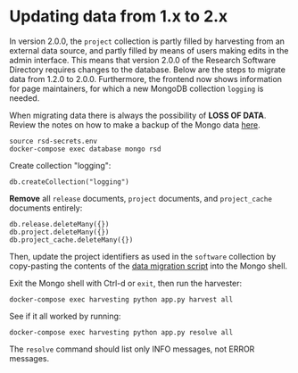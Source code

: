 # Updating data from 1.x to 2.x

In version 2.0.0, the ``project`` collection is partly filled by harvesting from
an external data source, and partly filled by means of users making edits in the
admin interface. This means that version 2.0.0 of the Research Software
Directory requires changes to the database. Below are the steps to migrate data
from 1.2.0 to 2.0.0. Furthermore, the frontend now shows information for page
maintainers, for which a new MongoDB collection ``logging`` is needed.

When migrating data there is always the possibility of **LOSS OF DATA**. Review the
notes on how to make a backup of the Mongo data [here](/docs/maintaining.md#updating-a-production-instance).

```shell
source rsd-secrets.env
docker-compose exec database mongo rsd
```

Create collection "logging":

```shell
db.createCollection("logging")
```

**Remove** all ``release`` documents, ``project`` documents, and ``project_cache`` documents entirely:

```shell
db.release.deleteMany({})
db.project.deleteMany({})
db.project_cache.deleteMany({})
```
Then, update the project identifiers as used in the ``software`` collection by
copy-pasting the contents of the [data migration script](/data-migration/1.x-to-2.x/migrate.js) into the Mongo shell.

Exit the Mongo shell with Ctrl-d or ``exit``, then run the harvester:

```shell
docker-compose exec harvesting python app.py harvest all
```

See if it all worked by running:

```shell
docker-compose exec harvesting python app.py resolve all
```

The ``resolve`` command should list only INFO messages, not ERROR messages.
